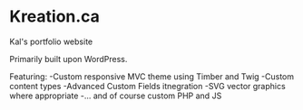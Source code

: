 # Kreation.ca
Kal's portfolio website

Primarily built upon WordPress.

Featuring:
-Custom responsive MVC theme using Timber and Twig
-Custom content types
-Advanced Custom Fields itnegration
-SVG vector graphics where appropriate
-... and of course custom PHP and JS
